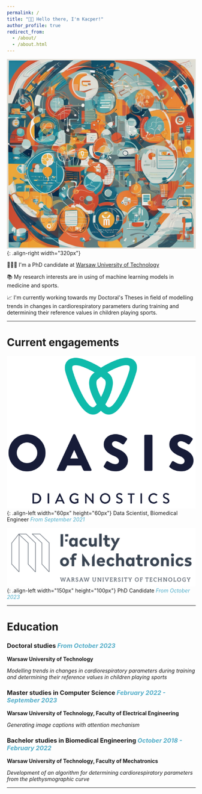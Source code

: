 ```yaml
---
permalink: /
title: "👋🏻 Hello there, I'm Kacper!"
author_profile: true
redirect_from: 
  - /about/
  - /about.html
---
```


![Ilustration](/images/pixlr-image.png){: .align-right width="320px"}

👨🏻‍💻 I'm a PhD candidate at [Warsaw University of Technology](https://eng.pw.edu.pl)

📚 My research interests are in using of machine learning models in medicine and sports.

📈 I'm currently working towards my Doctoral's Theses in field of modelling trends in changes in cardiorespiratory parameters during training and determining their reference values in children playing sports.

------

# Current engagements

![Ilustration](/images/logo_oasis.png){: .align-left width="60px" height="60px"}
Data Scientist, Biomedical Engineer <span style="color:#52ADC8">*From September 2021*</span>

![Ilustration](/images/wut_mchtr.png){: .align-left width="150px" height="100px"}
PhD Candidate <span style="color:#52ADC8">*From October 2023*</span>

------

# Education

### Doctoral studies <span style="color:#52ADC8">*From October 2023*</span>
**Warsaw University of Technology**

*Modelling trends in changes in cardiorespiratory parameters during training and determining their reference values in children playing sports*

### Master studies in Computer Science <span style="color:#52ADC8">*February 2022 - September 2023*</span>
**Warsaw University of Technology, Faculty of Electrical Engineering**

*Generating image captions with attention mechanism*

### Bachelor studies in Biomedical Engineering <span style="color:#52ADC8">*October 2018 - February 2022*</span>
**Warsaw University of Technology, Faculty of Mechatronics**

*Development of an algorithm for determining cardiorespiratory parameters from the plethysmographic curve*

------


